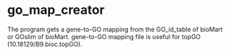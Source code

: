 # go_map_creator
The program gets a gene-to-GO mapping from the GO_id_table of bioMart or GOslim of bioMart.
gene-to-GO mapping file is useful for topGO (10.18129/B9.bioc.topGO).
